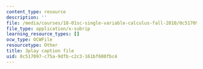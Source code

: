 ```yaml
---
content_type: resource
description: ''
file: /media/courses/18-01sc-single-variable-calculus-fall-2010/0c517097c75a9dfbc2c3161bf600fbc4_Pd2xP5zDsRw.srt
file_type: application/x-subrip
learning_resource_types: []
ocw_type: OCWFile
resourcetype: Other
title: 3play caption file
uid: 0c517097-c75a-9dfb-c2c3-161bf600fbc4
---
```

